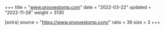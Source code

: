 +++
title = "www.groovestomp.com"
date = "2022-03-22"
updated = "2022-11-28"
weight = 3130

[extra]
source = "https://www.groovestomp.com/"
ratio = 36
size = 3
+++
